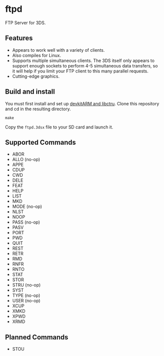 ftpd
====

FTP Server for 3DS.

Features
--------
- Appears to work well with a variety of clients.
- Also compiles for Linux.
- Supports multiple simultaneous clients. The 3DS itself only appears to support enough sockets to perform 4-5 simultaneous data transfers, so it will help if you limit your FTP client to this many parallel requests.
- Cutting-edge graphics.

Build and install
------------------

You must first install and set up [devkitARM and libctru](http://3dbrew.org/wiki/Setting_up_Development_Environment).
Clone this repository and cd in the resulting directory.

    make

Copy the `ftpd.3dsx` file to your SD card and launch it.

Supported Commands
------------------

- ABOR
- ALLO (no-op)
- APPE
- CDUP
- CWD
- DELE
- FEAT
- HELP
- LIST
- MKD
- MODE (no-op)
- NLST
- NOOP
- PASS (no-op)
- PASV
- PORT
- PWD
- QUIT
- REST
- RETR
- RMD
- RNFR
- RNTO
- STAT
- STOR
- STRU (no-op)
- SYST
- TYPE (no-op)
- USER (no-op)
- XCUP
- XMKD
- XPWD
- XRMD

Planned Commands
----------------

- STOU
